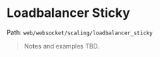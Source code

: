 # Loadbalancer Sticky

Path: `web/websocket/scaling/loadbalancer_sticky`

> Notes and examples TBD.
